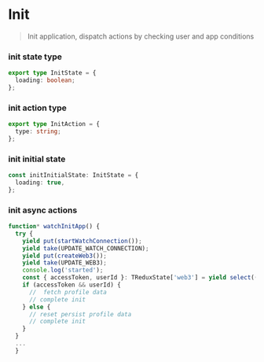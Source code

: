 # Init

> Init application, dispatch actions by checking user and app conditions

### init state type

```typescript
export type InitState = {
  loading: boolean;
};
```

### init action type

```typescript
export type InitAction = {
  type: string;
};
```

### init initial state 

```typescript
const initInitialState: InitState = {
  loading: true,
};
```

### init async actions

```typescript
function* watchInitApp() {
  try {
    yield put(startWatchConnection());
    yield take(UPDATE_WATCH_CONNECTION);
    yield put(createWeb3());
    yield take(UPDATE_WEB3);
    console.log('started');
    const { accessToken, userId }: TReduxState['web3'] = yield select((state: TReduxState) => state.web3);
    if (accessToken && userId) {
      //  fetch profile data
      // complete init
    } else {
      // reset persist profile data
      // complete init
    }
  }
  ...
  }
```
